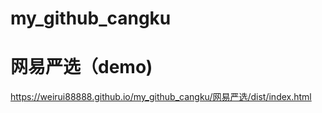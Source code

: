 # my_github_cangku


# 网易严选（demo)
https://weirui88888.github.io/my_github_cangku/网易严选/dist/index.html

